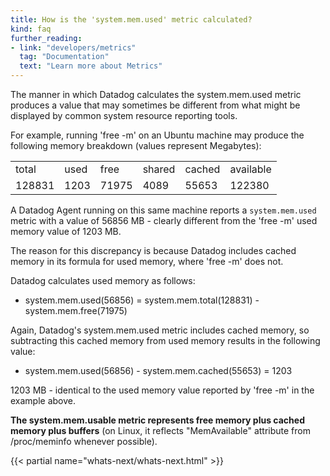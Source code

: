 ```yaml
---
title: How is the 'system.mem.used' metric calculated?
kind: faq
further_reading:
- link: "developers/metrics"
  tag: "Documentation"
  text: "Learn more about Metrics"
---
```


The manner in which Datadog calculates the system.mem.used metric produces a value that may sometimes be different from what might be displayed by common system resource reporting tools.

For example, running 'free -m' on an Ubuntu machine may produce the following memory breakdown (values represent Megabytes):

|        |      |       |        |        |           |
| :---   | :--- | :---  | :---   | :---   | :---      |
| total  | used | free  | shared | cached | available |
| 128831 | 1203 | 71975 | 4089   | 55653  | 122380    |

A Datadog Agent running on this same machine reports a `system.mem.used` metric with a value of 56856 MB - clearly different from the 'free -m' used memory value of 1203 MB.

The reason for this discrepancy is because Datadog includes cached memory in its formula for used memory, where 'free -m' does not.

Datadog calculates used memory as follows:

* system.mem.used(56856) = system.mem.total(128831) - system.mem.free(71975)

Again, Datadog's system.mem.used metric includes cached memory, so subtracting this cached memory from used memory results in the following value:

* system.mem.used(56856) - system.mem.cached(55653) = 1203

1203 MB - identical to the used memory value reported by 'free -m' in the example above.

**The system.mem.usable metric represents free memory plus cached memory plus buffers** (on Linux, it reflects "MemAvailable" attribute from /proc/meminfo whenever possible).

{{< partial name="whats-next/whats-next.html" >}}


